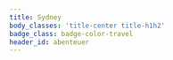 ```yaml
---
title: Sydney
body_classes: 'title-center title-h1h2'
badge_class: badge-color-travel
header_id: abenteuer
---
```


